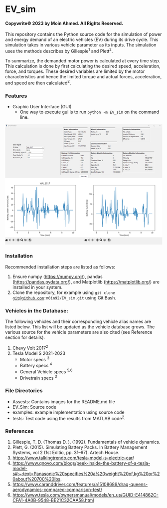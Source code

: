 # EV_sim

#### Copywrite©️ 2023 by Moin Ahmed. All Rights Reserved.

<p>
This repository contains the Python source code for the simulation of power and energy demand of an electric vehicles 
(EV) during its drive cycle. This simulation takes in various vehicle parameter as its inputs. The simulation uses the
methods describes by Gillespie<sup>1</sup> and Plett<sup>2</sup>.

To summarize, the demanded motor power is calculated at every time step. This calculation is done by first calculating
the desired speed, acceleration, force, and torques. These desired variables are limited by the motor characteristics
and hence the limited torque and actual forces, acceleration, and speed are then calculated<sup>2</sup>.
</p>

### Features
- Graphic User Interface (GUI)
  - One way to execute gui is to run <code>python -m EV_sim</code> on the command line.
  
![image](Assests/gui.png)

### Installation
Recommended installation steps are listed as follows:
1. Ensure numpy (https://numpy.org/), pandas (https://pandas.pydata.org/), and Matplotlib (https://matplotlib.org/) are installed in your system.
2. Clone the repository, for example using <code>git clone git@github.com:m0in92/EV_sim.git</code> using Git Bash.

### Vehicles in the Database:
The following vehicles and their corresponding vehicle alias names are listed below. This list will be updated as the 
vehicle database grows. The various source for the vehicle parameters are also cited (see Reference section for details).
1. Chevy Volt 2017<sup>2</sup>
2. Tesla Model S 2021-2023
   - Motor specs <sup>3</sup>
   - Battery specs <sup>4</sup>
   - General Vehicle specs <sup>5,6</sup>
   - Drivetrain specs <sup>3</sup>

### File Directories
- Assests: Contains images for the README.md file
- EV_Sim: Source code
- examples: example implementation using source code
- tests: Test code using the results from MATLAB code<sup>2</sup>.

### References
1. Gillespie, T. D. (Thomas D. ). (1992). Fundamentals of vehicle dynamics.
2. Plett, G. (2015). Simulating Battery Packs. In Battery Management Systems, vol 2 (1st Editio, pp. 31–67). Artech House.
3. https://www.talkingtrendo.com/tesla-model-s-electric-car/
4. https://www.qnovo.com/blogs/peek-inside-the-battery-of-a-tesla-model-s#:~:text=Panasonic%20specifies%20a%20weight%20of,kg%20or%20about%20700%20lbs.
5. https://www.caranddriver.com/features/a15108689/drag-queens-aerodynamics-compared-comparison-test/
6. https://www.tesla.com/ownersmanual/models/en_us/GUID-E414862C-CFA1-4A0B-9548-BE21C32CAA58.html
